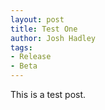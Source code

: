 ```yaml
---
layout: post
title: Test One
author: Josh Hadley
tags:
- Release
- Beta
---
```


This is a test post.
